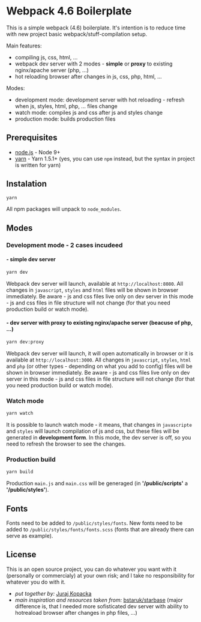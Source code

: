 # Webpack 4.6 Boilerplate

This is a simple webpack (4.6) boilerplate. It's intention is to reduce time with new project basic webpack/stuff-compilation setup.

Main features:
* compiling js, css, html, ...
* webpack dev server with 2 modes - __simple__ or __proxy__ to existing nginx/apache server (php, ...)
* hot reloading browser after changes in js, css, php, html, ...


Modes:
* development mode: development server with hot reloading - refresh when js, styles, html, php, ... files change
* watch mode: compiles js and css after js and styles change
* production mode: builds production files


## Prerequisites

* [node.js](https://nodejs.org) - Node 9+
* [yarn](https://yarnpkg.com) - Yarn 1.5.1+ (yes, you can use `npm` instead, but the syntax in project is written for yarn)


## Instalation

```sh
yarn
```
All npm packages will unpack to `node_modules`.


## Modes

### Development mode - 2 cases incudeed
#### - simple dev server

```sh
yarn dev
```
Webpack dev server will launch, available at `http://localhost:8080`. All changes in `javascript`, `styles` and `html` files will be shown in browser immediately. Be aware - js and css files live only on dev server in this mode - js and css files in file structure will not change (for that you need production build or watch mode).

#### - dev server with proxy to existing nginx/apache server (beacuse of php, ...)

```sh
yarn dev:proxy
```
Webpack dev server will launch, it will open automatically in browser or it is available at `http://localhost:3000`. All changes in `javascript`, `styles`, `html` and `php` (or other types - depending on what you add to config) files will be shown in browser immediately. Be aware - js and css files live only on dev server in this mode - js and css files in file structure will not change (for that you need production build or watch mode).


### Watch mode

```sh
yarn watch
```
It is possible to launch watch mode - it means, that changes in `javascripte` and `styles` will launch compilation of js and css, but these files will be generated in **development form**. In this mode, the dev server is off, so you need to refresh the browser to see the changes.


### Production build

```sh
yarn build
```
Production `main.js` and `main.css` will be generaged (in **'/public/scripts'** a **'/public/styles'**).

## Fonts

Fonts need to be added to `/public/styles/fonts`.
New fonts need to be added to `/public/styles/fonts/fonts.scss` (fonts that are already there can serve as example).

## License
This is an open source project, you can do whatever you want with it (personally or commercialy) at your own risk; and I take no responsibility for whatever you do with it. 

* _put together by:_ [Juraj Kopacka](http://www.crioarts.sk/)
* _main inspiration and resources taken from:_ [bstaruk/starbase](https://github.com/bstaruk/starbase/) (major difference is, that I needed more sofisticated dev server with ability to hotreaload browser after changes in php files, ...)